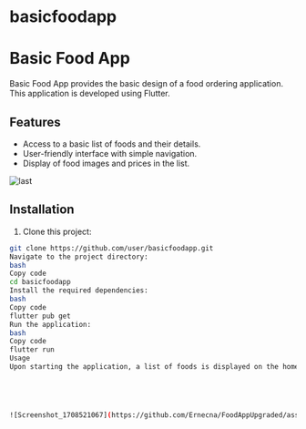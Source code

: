 # basicfoodapp

# Basic Food App

Basic Food App provides the basic design of a food ordering application. This application is developed using Flutter.

## Features

- Access to a basic list of foods and their details.
- User-friendly interface with simple navigation.
- Display of food images and prices in the list.




![last](https://github.com/Ernecna/FoodAppUpgraded/assets/97342233/eb4544cd-7e75-4b2b-85c6-c34c52f0327c)



## Installation

1. Clone this project:

```bash
git clone https://github.com/user/basicfoodapp.git
Navigate to the project directory:
bash
Copy code
cd basicfoodapp
Install the required dependencies:
bash
Copy code
flutter pub get
Run the application:
bash
Copy code
flutter run
Usage
Upon starting the application, a list of foods is displayed on the home screen. Clicking on any food item navigates you to a page displaying its details.





![Screenshot_1708521067](https://github.com/Ernecna/FoodAppUpgraded/assets/97342233/aec5c64f-46e9-43a0-ad85-6d699e548a4a)





